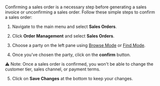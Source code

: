 Confirming a sales order is a necessary step before generating a sales invoice or unconfirming a sales order. Follow these simple steps to confirm a sales order:

1. Navigate to the main menu and select **Sales Orders**.

2. Click **Order Management** and select **Sales Orders**. 

3. Choose a party on the left pane using [Browse Mode](https://github.com/Fx-Professional-Services/HorizonDocs/blob/main/Horizon%20User%20Guide/Searching%20on%20Horizon/Browse%20Mode.md) or [Find Mode](https://github.com/Fx-Professional-Services/HorizonDocs/blob/main/Horizon%20User%20Guide/Searching%20on%20Horizon/Find%20Mode.md). 

4. Once you've chosen the party, click on the **confirm** button.

⚠️ Note: Once a sales order is confirmed, you won't be able to change the customer tier, sales channel, or payment terms.

5. Click on **Save Changes** at the bottom to keep your changes. 

